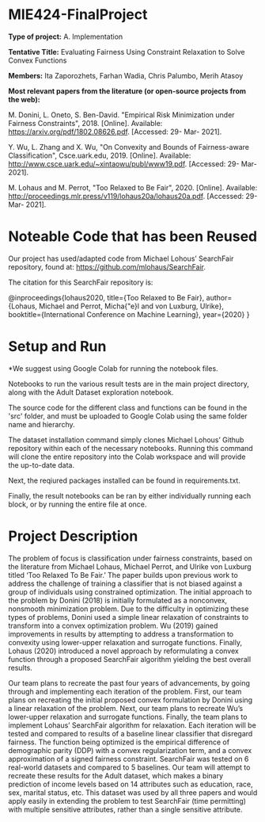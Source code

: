 # MIE424-FinalProject

**Type of project:** A. Implementation

**Tentative Title:** Evaluating Fairness Using Constraint Relaxation to Solve Convex Functions

**Members:** Ita Zaporozhets, Farhan Wadia, Chris Palumbo, Merih Atasoy 

**Most relevant papers from the literature (or open-source projects from the web):**

M. Donini, L. Oneto, S. Ben-David. "Empirical Risk Minimization under Fairness Constraints", 2018. [Online]. Available: https://arxiv.org/pdf/1802.08626.pdf. [Accessed: 29- Mar- 2021].

Y. Wu, L. Zhang and X. Wu, "On Convexity and Bounds of Fairness-aware Classification", Csce.uark.edu, 2019. [Online]. Available: http://www.csce.uark.edu/~xintaowu/publ/www19.pdf. [Accessed: 29- Mar- 2021].

M. Lohaus and M. Perrot, "Too Relaxed to Be Fair", 2020. [Online]. Available: http://proceedings.mlr.press/v119/lohaus20a/lohaus20a.pdf. [Accessed: 29- Mar- 2021].

# Noteable Code that has been Reused

Our project has used/adapted code from Michael Lohous’ SearchFair repository, found at: https://github.com/mlohaus/SearchFair.

The citation for this SearchFair repository is:

@inproceedings{lohaus2020,
  title={Too Relaxed to Be Fair},
  author={Lohaus, Michael and Perrot, Micha{\"e}l and von Luxburg, Ulrike},
  booktitle={International Conference on Machine Learning},
  year={2020}
}

# Setup and Run

*We suggest using Google Colab for running the notebook files.

Notebooks to run the various result tests are in the main project directory, along with the Adult Dataset exploration notebook.

The source code for the different class and functions can be found in the 'src' folder, and must be uploaded to Google Colab using the same folder name and hierarchy. 

The dataset installation command simply clones Michael Lohous’ Github repository within each of the necessary notebooks. Running this command will clone the entire repository into the Colab workspace and will provide the up-to-date data. 

Next, the reqiured packages installed can be found in requirements.txt.

Finally, the result notebooks can be ran by either individually running each block, or by running the entire file at once. 

 
# Project Description

The problem of focus is classification under fairness constraints, based on the literature from Michael Lohaus, Michael Perrot, and Ulrike von Luxburg titled ‘Too Relaxed To Be Fair.’ The paper builds upon previous work to address the challenge of training a classifier that is not biased against a group of individuals using constrained optimization. The initial approach to the problem by Donini (2018) is initially formulated as a nonconvex, nonsmooth minimization problem. Due to the difficulty in optimizing these types of problems, Donini used a simple linear relaxation of constraints to transform into a convex optimization problem. Wu (2019) gained improvements in results by attempting to address a transformation to convexity using lower-upper relaxation and surrogate functions. Finally, Lohaus (2020) introduced a novel approach by reformulating a convex function through a proposed SearchFair algorithm yielding the best overall results. 

Our team plans to recreate the past four years of advancements, by going through and implementing each iteration of the problem. First, our team plans on recreating the initial proposed convex formulation by Donini using a linear relaxation of the problem. Next, our team plans to recreate Wu’s lower-upper relaxation and surrogate functions. Finally, the team plans to implement Lohaus’ SearchFair algorithm for relaxation. Each iteration will be tested and compared to results of a baseline linear classifier that disregard fairness. The function being optimized is the empirical difference of demographic parity (DDP) with a convex regularization term, and a convex approximation of a signed fairness constraint. SearchFair was tested on 6 real-world datasets and compared to 5 baselines. Our team will attempt to recreate these results for the Adult dataset, which makes a binary prediction of income levels based on 14 attributes such as education, race, sex, marital status, etc. This dataset was used by all three papers and would apply easily in extending the problem to test SearchFair (time permitting) with multiple sensitive attributes, rather than a single sensitive attribute. 



